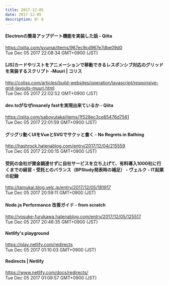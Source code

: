 ```yaml
---
title: 2017-12-05
date: 2017-12-05
description: B! 8
---
```


#### Electronの簡易アップデート機能を実装した話 - Qiita
https://qiita.com/syumai/items/967ec9cd967e7dbe09d0<br>
Tue Dec 05 2017 22:08:34 GMT+0900 (JST)<br>


####   [JS]カードやリストをアニメーションで移動できるレスポンシブ対応のグリッドを実装するスクリプト -Muuri | コリス
http://coliss.com/articles/build-websites/operation/javascript/responsive-grid-layouts-muuri.html<br>
Tue Dec 05 2017 22:02:52 GMT+0900 (JST)<br>


#### dev.toがなぜinsanely  fastを実現出来ているか - Qiita
https://qiita.com/saboyutaka/items/1f528ec3ce85476d7561<br>
Tue Dec 05 2017 22:01:59 GMT+0900 (JST)<br>


#### グリグリ動くUIをVueとSVGでサクッと書く - No Regrets in Bathing
http://hashrock.hatenablog.com/entry/2017/12/04/215559<br>
Tue Dec 05 2017 22:00:15 GMT+0900 (JST)<br>


#### 受託の会社が資金調達せずに自社サービスを立ち上げて、有料導入1000社に行くまでの経営・受託とのバランス（BPStudy発表時の補足） - ヴェルク - IT起業の記録
http://tamukai.blog.velc.jp/entry/2017/12/05/181917<br>
Tue Dec 05 2017 20:59:11 GMT+0900 (JST)<br>


#### Node.js Performance 改善ガイド - from scratch
http://yosuke-furukawa.hatenablog.com/entry/2017/12/05/125517<br>
Tue Dec 05 2017 20:46:35 GMT+0900 (JST)<br>


#### Netlify's playground
https://play.netlify.com/redirects<br>
Tue Dec 05 2017 01:10:03 GMT+0900 (JST)<br>


####       Redirects | Netlify  
https://www.netlify.com/docs/redirects/<br>
Tue Dec 05 2017 01:09:57 GMT+0900 (JST)<br>



